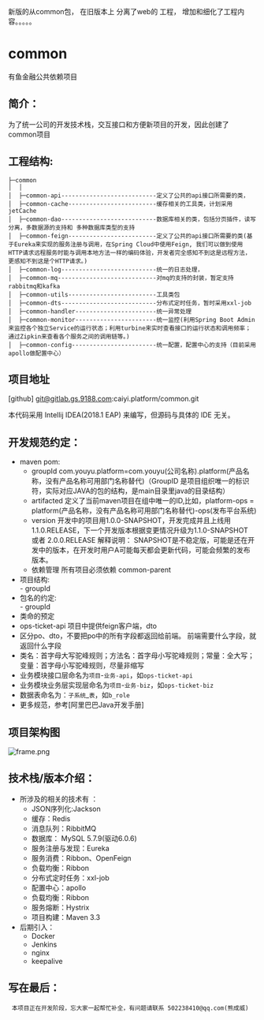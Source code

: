  新版的从common包， 在旧版本上 分离了web的 工程， 增加和细化了工程内容。。。。。
 
 # common
 
  有鱼金融公共依赖项目
 
 ## 简介：
  为了统一公司的开发技术栈，交互接口和方便新项目的开发，因此创建了common项目
 
 ## 工程结构:
 
 ```
 ├─common
 │  │  
 │  ├─common-api---------------------------定义了公共的api接口所需要的类，
 │  ├─common-cache-------------------------缓存相关的工具类，计划采用jetCache
 │  ├─common-dao---------------------------数据库相关的类，包括分页插件，读写分离，多数据源的支持和 多种数据库类型的支持
 │  ├─common-feign-------------------------定义了公共的api接口所需要的类(基于Eureka来实现的服务注册与调用，在Spring Cloud中使用Feign, 我们可以做到使用HTTP请求远程服务时能与调用本地方法一样的编码体验，开发者完全感知不到这是远程方法，更感知不到这是个HTTP请求。)
 │  ├─common-log---------------------------统一的日志处理，
 │  ├─common-mq----------------------------对mq的支持的封装，暂定支持rabbitmq和kafka
 │  ├─common-utils-------------------------工具类包
 │  ├─common-dts---------------------------分布式定时任务，暂时采用xxl-job
 │  ├─common-handler-----------------------统一异常处理
 │  ├─common-monitor-----------------------统一监控(利用Spring Boot Admin 来监控各个独立Service的运行状态；利用turbine来实时查看接口的运行状态和调用频率；通过Zipkin来查看各个服务之间的调用链等。)
 │  ├─common-config------------------------统一配置，配置中心的支持（目前采用apollo做配置中心）
 ```
 
 ## 项目地址
 [github] git@gitlab.gs.9188.com:caiyi.platform/common.git
 
 
 本代码采用 Intellij IDEA(2018.1 EAP) 来编写，但源码与具体的 IDE 无关。
 
 ## 开发规范约定：
 -  maven pom:
    -  groupId  com.youyu.platform=com.youyu(公司名称).platform(产品名称，没有产品名称可用部门名称替代)（GroupID 是项目组织唯一的标识符，实际对应JAVA的包的结构，是main目录里java的目录结构）
    -  artifacted 定义了当前maven项目在组中唯一的ID,比如，platform-ops = platform(产品名称，没有产品名称可用部门名称替代)-ops(发布平台系统)
    -  version 开发中的项目用1.0.0-SNAPSHOT，开发完成并且上线用1.1.0.RELEASE，下一个开发版本根据变更情况升级为1.1.0-SNAPSHOT 或者 2.0.0.RELEASE  解释说明： SNAPSHOT是不稳定版，可能是还在开发中的版本，在开发时用户A可能每天都会更新代码，可能会频繁的发布版本。
    -  依赖管理 所有项目必须依赖 common-parent
 -  项目结构:  
        -  groupId
 - 包名的约定:  
        -  groupId       
 -  类命的预定
 - ops-ticket-api 项目中提供feign客户端，dto
 - 区分po、dto，不要把po中的所有字段都返回给前端。 前端需要什么字段，就返回什么字段
 - 类名：首字母大写驼峰规则；方法名：首字母小写驼峰规则；常量：全大写；变量：首字母小写驼峰规则，尽量非缩写
 - 业务模块接口层命名为`项目`-`业务-api`，如`ops-ticket-api`
 - 业务模块业务层实现层命名为`项目`-`业务-biz`，如`ops-ticket-biz`
 - 数据表命名为：`子系统`_`表`，如`b_role`
 - 更多规范，参考[阿里巴巴Java开发手册]
 
 
  ## 项目架构图
  ![frame.png](pic/frame/frame.png)
  
  ## 技术栈/版本介绍：
  - 所涉及的相关的技术有 ：
      - JSON序列化:Jackson
      - 缓存：Redis
      - 消息队列：RibbitMQ
      - 数据库： MySQL 5.7.9(驱动6.0.6)
      - 服务注册与发现：Eureka 
      - 服务消费：Ribbon、OpenFeign
      - 负载均衡：Ribbon
      - 分布式定时任务：xxl-job
      - 配置中心：apollo
      - 负载均衡：Ribbon
      - 服务熔断：Hystrix
      - 项目构建：Maven 3.3
  - 后期引入：
      - Docker
      - Jenkins
      - nginx
      - keepalive
      
      
 
 ## 写在最后：
     本项目正在开发阶段，忘大家一起帮忙补全，有问题请联系 502238410@qq.com(熊成威)